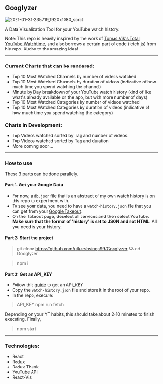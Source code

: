 ## Googlyzer

![2021-01-31-235719_1920x1080_scrot](https://user-images.githubusercontent.com/32031518/106394010-3ff9d200-6420-11eb-83bc-6fc9e6b4d76d.png)

A Data Visualization Tool for your YouTube watch history.

Note: This repo is heavily inspired by the work of [Tomas Vik's Total YouTube Watchtime](https://gitlab.com/viktomas/total-youtube-watchtime), and also borrows a certain part of code (fetch.js)
from his repo. Kudos to the amazing idea!

---

### Current Charts that can be rendered:
- Top 10 Most Watched Channels by number of videos watched
- Top 10 Most Watched Channels by duration of videos (indicative of how much time you spend watching the channel)
- Minute by Day breakdown of your YouTube watch history (kind of like what's already available on the app, but with more number of days)
- Top 10 Most Watched Categories by number of videos watched 
- Top 10 Most Watched Categories by duration of videos (indicative of how much time you spend watching the category)

### Charts in Development:
- Top Videos watched sorted by Tag and number of videos.
- Top Videos watched sorted by Tag and duration
- More coming soon...

---

### How to use
These 3 parts can be done parallely.
#### Part 1: Get your Google Data
- For now, a `db.json` file that is an abstract of my own watch history is on this repo to experiment with.
- To see your data, you need to have a `watch-history.json` file that you can get from your [Google Takeout](https://takeout.google.com/). 
- On the Takeout page, deselect all services and then select YouTube. **Make sure that the format of 'history' is set to JSON and not HTML**. All you need is your history.

#### Part 2: Start the project
> git clone https://github.com/utkarshsingh99/Googlyzer && cd Googlyzer

> npm i

#### Part 3: Get an API_KEY
- Follow this [guide](https://developers.google.com/youtube/v3/getting-started#before-you-start) to get an API_KEY
- Copy the `watch-history.json` file and store it in the root of your repo.
- In the repo, execute:
> API_KEY npm run fetch

Depending on your YT habits, this should take about 2-10 minutes to finish executing. 
Finally,

> npm start

---

### Technologies:
- React
- Redux
- Redux Thunk
- YouTube API
- React-Vis
